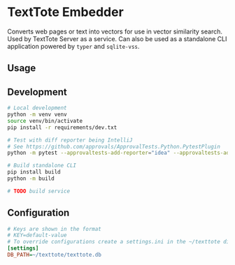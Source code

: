 # TextTote Embedder

Converts web pages or text into vectors for use in vector similarity search.
Used by TextTote Server as a service.
Can also be used as a standalone CLI application powered by `typer` and `sqlite-vss`.

## Usage


## Development

```sh
# Local development
python -m venv venv
source venv/bin/activate
pip install -r requirements/dev.txt

# Test with diff reporter being IntelliJ
# See https://github.com/approvals/ApprovalTests.Python.PytestPlugin
python -m pytest --approvaltests-add-reporter="idea" --approvaltests-add-reporter-args="diff";

# Build standalone CLI
pip install build
python -m build

# TODO build service
```

## Configuration

```ini
# Keys are shown in the format
# KEY=default-value
# To override configurations create a settings.ini in the ~/texttote directory
[settings]
DB_PATH=~/texttote/texttote.db
```